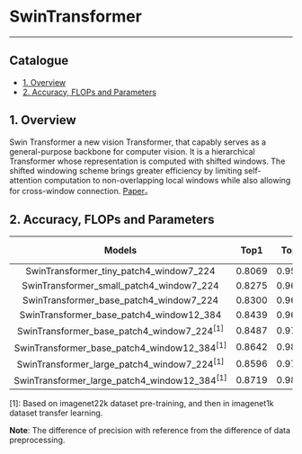 # SwinTransformer
---
## Catalogue

* [1. Overview](#1)
* [2. Accuracy, FLOPs and Parameters](#2)

<a name='1'></a>
## 1. Overview
Swin Transformer a new vision Transformer, that capably serves as a general-purpose backbone for computer vision. It is a hierarchical Transformer whose representation is computed with shifted windows. The shifted windowing scheme brings greater efficiency by limiting self-attention computation to non-overlapping local windows while also allowing for cross-window connection. [Paper](https://arxiv.org/abs/2103.14030)。

<a name='2'></a>
## 2. Accuracy, FLOPs and Parameters

| Models           | Top1 | Top5 | Reference<br>top1 | Reference<br>top5 | FLOPs<br>(G) | Params<br>(M) |
|:--:|:--:|:--:|:--:|:--:|:--:|:--:|
| SwinTransformer_tiny_patch4_window7_224    | 0.8069 | 0.9534 | 0.812 | 0.955 | 4.5  | 28   |
| SwinTransformer_small_patch4_window7_224   | 0.8275 | 0.9613 | 0.832 | 0.962 | 8.7  | 50   |
| SwinTransformer_base_patch4_window7_224    | 0.8300 | 0.9626 | 0.835 | 0.965 | 15.4 | 88   |
| SwinTransformer_base_patch4_window12_384   | 0.8439 | 0.9693 | 0.845 | 0.970 | 47.1 | 88   |
| SwinTransformer_base_patch4_window7_224<sup>[1]</sup>    | 0.8487 | 0.9746 | 0.852 | 0.975 | 15.4 | 88   |
| SwinTransformer_base_patch4_window12_384<sup>[1]</sup>   | 0.8642 | 0.9807 | 0.864 | 0.980 | 47.1 | 88   |
| SwinTransformer_large_patch4_window7_224<sup>[1]</sup>   | 0.8596 | 0.9783 | 0.863 | 0.979 | 34.5 | 197  |
| SwinTransformer_large_patch4_window12_384<sup>[1]</sup>  | 0.8719 | 0.9823 | 0.873 | 0.982 | 103.9 | 197 |

[1]: Based on imagenet22k dataset pre-training, and then in imagenet1k dataset transfer learning.

**Note**: The difference of precision with reference from the difference of data preprocessing.
